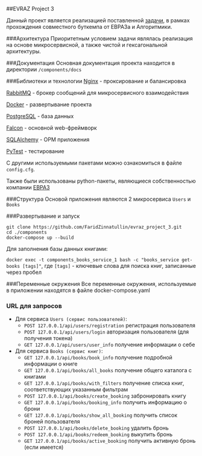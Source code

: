 ##EVRAZ Project 3

Данный проект является реализацией поставленной <a href = 'https://docs.google.com/document/d/1hOBwmUPiBxQrhuyJUFoKR86qHjz9F02AH3d9WUe_CMQ'>задачи</a>,
в рамках прохождения совместного буткемпа от ЕВРАЗа и Алгоритмики.

###Архитектура
Приоритетным условием задачи являлась реализация на основе микросервисной,
а также чистой и гексагональной архитектуры.

###Документация
Основная документация проекта находится в директории `/components/docs`

###Библиотеки и технологии
<a href='https://nginx.org/ru/'>Nginx</a> - проксирование и балансировка

<a href='https://rabbitmq.com/'>RabbitMQ</a> - брокер сообщений для микросервисного взаимодействия

<a href='https://www.docker.com/'>Docker</a> - развертывание проекта

<a href='https://www.postgresql.org/'>PostgreSQL</a> - база данных

<a href='https://falconframework.org/'>Falcon</a> - основной web-фреймворк

<a href='https://www.sqlalchemy.org/'>SQLAlchemy</a> - ОРМ приложения

<a href='https://docs.pytest.org/en/7.1.x/'>PyTest</a> - тестирование

С другими используемыми пакетами можно ознакомиться в файле `config.cfg`.

Также были использованы python-пакеты, являющиеся собственностью компании <a href='https://www.evraz.com/en/'>ЕВРАЗ</a>

###Структура
Основой приложения являются 2 микросервиса `Users` и `Books`

###Развертывание и запуск
````
git clone https://github.com/FaridZinnatullin/evraz_project_3.git
cd ./components
docker-compose up --build
````
Для заполнения базы данных книгами:  

`docker exec -t components_books_service_1 bash -c "books_service get-books [tags]"`,
где `[tags]` - ключевые слова для поиска книг, записанные через пробел 

###Переменные окружения
Все переменные окружения, используемые в приложении находятся в файле docker-compose.yaml

### URL для запросов
- Для сервиса `Users (сервис пользователей)`:
    - `POST 127.0.0.1/api/users/registration` регистрация пользователя
    - `POST 127.0.0.1/api/users/login` авторизация пользователя (для получения токена)
    - `GET 127.0.0.1/api/users/user_info` получение информации о себе
- Для сервиса `Books (сервис книг)`:
    - `GET 127.0.0.1/api/books/book_info` получение подробной информации о книге
    - `GET 127.0.0.1/api/books/all_books` получение общего каталога с книгами
    - `GET 127.0.0.1/api/books/with_filters` получение списка книг, соответствующих указанным фильтрам
    - `POST 127.0.0.1/api/books/create_booking` забронировать книгу
    - `GET 127.0.0.1/api/books/booking_info` получить информацию о брони
    - `GET 127.0.0.1/api/books/show_all_booking` получить список броней пользователя
    - `POST 127.0.0.1/api/books/delete_booking` удалить бронь
    - `POST 127.0.0.1/api/books/redeem_booking` выкупить бронь
    - `GET 127.0.0.1/api/books/active_booking` получить активную бронь (если имеется)
    
